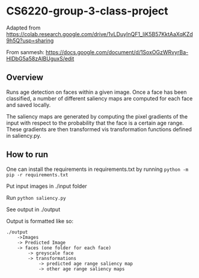 # CS6220-group-3-class-project
Adapted from https://colab.research.google.com/drive/1vLDuyInQF1_liK5B57KktAaXqKZd9h5Q?usp=sharing

From sanmesh: https://docs.google.com/document/d/1SoxOGzWRvyrBa-HIDbG5a58zAIBUguxS/edit 

## Overview

Runs age detection on faces within a given image. Once a face has been classified, a number of different saliency maps are computed for each face and saved locally. 

The saliency maps are generated by computing the pixel gradients of the input with respect to the probability that the face is a certain age range. These gradients are then transformed vis transformation functions defined in saliency.py. 

## How to run 

One can install the requirements in requirements.txt by running `python -m pip -r requirements.txt`

Put input images in ./input folder 

Run  `python saliency.py`

See output in ./output

Output is formatted like so:

```
./output
    ->Images
    -> Predicted Image
    -> faces (one folder for each face)
        -> greyscale face
        -> transformations
            -> predicted age range saliency map
            -> other age range saliency maps
```

